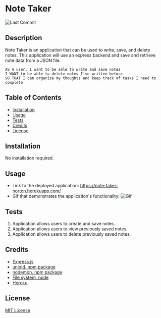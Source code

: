 # Note Taker
![Last Commit](https://img.shields.io/github/last-commit/macz-norton/note-taker)

## Description

Note Taker is an application that can be used to write, save, and delete notes. This application will use an express backend and save and retrieve note data from a JSON file.

```
AS A user, I want to be able to write and save notes
I WANT to be able to delete notes I've written before
SO THAT I can organize my thoughts and keep track of tasks I need to complete
```

## Table of Contents

* [Installation](#installation)
* [Usage](#usage)
* [Tests](#tests)
* [Credits](#credits)
* [License](#license)

## Installation

No installation required.

## Usage

* Link to the deployed application: https://note-taker-norton.herokuapp.com/
* Gif that demonstrates the application's functionality:
![Gif](https://user-images.githubusercontent.com/71162422/107169285-5cdb5b80-6972-11eb-9b61-ce08e3d477bb.gif)

## Tests

1. Application allows users to create and save notes.
2. Application allows users to view previously saved notes.
3. Application allows users to delete previously saved notes.

## Credits
* [Express.js](https://expressjs.com/)
* [uniqid, npm package](https://www.npmjs.com/package/uniqid)
* [nodemon, npm package](https://www.npmjs.com/package/nodemon)
* [File system, node](https://nodejs.org/api/fs.html)
* [Heroku](https://heroku.com/)

## License

[MIT License](https://choosealicense.com/licenses/mit/)
